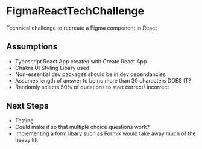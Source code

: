 # FigmaReactTechChallenge

Technical challenge to recreate a Figma component in React

## Assumptions

- Typescript React App created with Create React App
- Chakra UI Styling Libary used
- Non-essential dev packages should be in dev dependancies
- Assumes length of answer to be no more than 30 characters DOES IT?
- Randomly selects 50% of questions to start correct/ incorrect


## Next Steps

- Testing
- Could make it so that multiple choice questions work?
- Implementing a form libary such as Formik would take away much of the heavy lift

